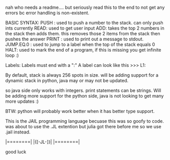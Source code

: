 nah who needs a readme....
but seriously read this to the end to not get any errors bc error handling is non-existent.

BASIC SYNTAX:
PUSH <int>: used to push a number to the stack. can only push ints currently
READ: used to get user input
ADD: takes the top 2 numbers in the stack then adds them. this removes those 2 items from the stack then pushes the answer
PRINT <String>: used to print out a message to stdout.
JUMP.EQ.0 <LABEL>: used to jump to a label when the top of the stack equals 0 
HALT: used to mark the end of a program, if this is missing you get infinite loop :)

Labels:
Labels must end with a ":" A label can look like this >>>  L1:

By default, stack is always 256 spots in size.
will be adding support for a dynamic stack in python, java may or may not be updated.

so java side only works with integers. print statements can be strings. 
Will be adding more support for the python side, java is not looking to get many more updates :)

BTW: python will probably work better when it has better type support.

This is the JAIL programming language becuase this was so goofy to code. 
was about to use the .JL extention but julia got there before me so we use .jail instead.

|========|
|{[-JL-]}|
|========|

good luck
